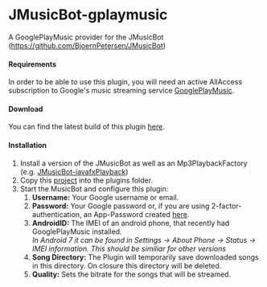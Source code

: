 # JMusicBot-gplaymusic
A GooglePlayMusic provider for the JMusicBot (https://github.com/BjoernPetersen/JMusicBot)

#### Requirements
In order to be able to use this plugin, you will need an active AllAccess subscription to Google's 
music streaming service [GooglePlayMusic](play.google.com/music/listen).

#### Download
You can find the latest build of this plugin
[here](https://FelixGail.github.io/CircleCIArtifactProvider/index.html?vcs-type=github&user=FelixGail&project=JMusicBot-gplaymusic&build=latest&token=052163ee37b6ca7653f730659f5980b8ad271138&branch=master&filter=successful&path=root/app/target/musicbot-gplaymusic.jar).

#### Installation
1. Install a version of the JMusicBot as well as an Mp3PlaybackFactory
(e.g. [JMusicBot-javafxPlayback](https://github.com/BjoernPetersen/JMusicBot-javafxPlayback))
2. Copy this [project](https://FelixGail.github.io/CircleCIArtifactProvider/index.html?vcs-type=github&user=FelixGail&project=JMusicBot-gplaymusic&build=latest&token=052163ee37b6ca7653f730659f5980b8ad271138&branch=master&filter=successful&path=root/app/target/musicbot-gplaymusic.jar)
into the plugins folder.
3. Start the MusicBot and configure this plugin:
    1. **Username:** Your Google username or email.
    2. **Password:** Your Google password or, if you are using 2-factor-authentication,
    an App-Password created [here](https://support.google.com/accounts/answer/185833).
    3. **AndroidID:** The IMEI of an android phone, that recently had GooglePlayMusic installed.<br>
    _In Android 7 it can be found in Settings -> About Phone -> Status -> IMEI information. This should be similiar for other versions_
    4. **Song Directory:** The Plugin will temporarily save downloaded songs in this directory.
    On closure this directory will be deleted.
    5. **Quality:** Sets the bitrate for the songs that will be streamed.
